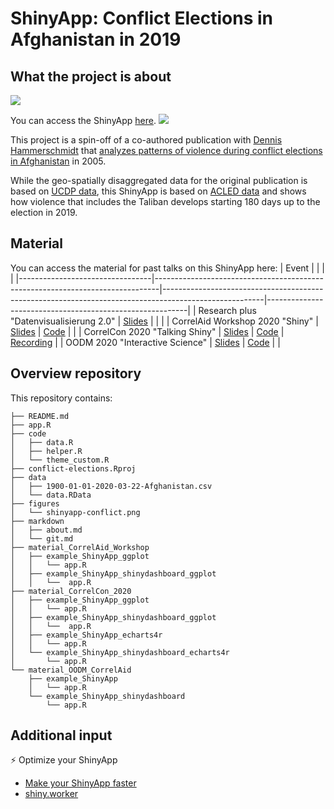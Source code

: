 # ShinyApp: Conflict Elections in Afghanistan in 2019

## What the project is about

[![](figures/shinyapp-conflict.png)](https://cosima-meyer.shinyapps.io/conflict-elections/)

You can access the ShinyApp [here](https://cosima-meyer.shinyapps.io/conflict-elections/). [![](https://img.shields.io/badge/Shiny-shinyapps.io-blue?style=flat&labelColor=white&logo=RStudio&logoColor=blue)](https://cosima-meyer.shinyapps.io/conflict-elections/)

This project is a spin-off of a co-authored publication with [Dennis Hammerschmidt](https://github.com/dennis-hammerschmidt) that [analyzes patterns of violence during conflict elections in Afghanistan](https://www.ceeol.com/search/article-detail?id=775100) in 2005.

While the geo-spatially disaggregated data for the original publication is based on [UCDP data](https://ucdp.uu.se), this ShinyApp is based on [ACLED data](https://acleddata.com/#/dashboard) and shows how violence that includes the Taliban develops starting 180 days up to the election in 2019.

## Material

You can access the material for past talks on this ShinyApp here:
| Event                           |                                                                               |                                                                                                       |                                                          |
|---------------------------------|-------------------------------------------------------------------------------|-------------------------------------------------------------------------------------------------------|----------------------------------------------------------|
| Research plus "Datenvisualisierung 2.0" | [Slides](https://cosimameyer.rbind.io/slides/research-plus/talk#1)   |  |                                                          |
| CorrelAid Workshop 2020 "Shiny" | [Slides](http://cosimameyer.rbind.io/slides/correlaid-workshop/talk.html#1)   | [Code](https://github.com/cosimameyer/conflict-elections/tree/master/material_CorrelAid_Workshop) |                                                          |
| CorrelCon 2020 "Talking Shiny"  | [Slides](https://cosimameyer.rbind.io/slides/correlcon/talk#1)                | [Code](https://github.com/cosimameyer/conflict-elections/tree/master/material_CorrelCon_2020)     | [Recording](https://www.youtube.com/watch?v=NOzi6GErpsA) |
| OODM 2020 "Interactive Science" | [Slides](https://cosimameyer.rbind.io/slides/interactive-science/correlaid#1) | [Code](https://github.com/cosimameyer/conflict-elections/tree/master/material_OODM_CorrelAid)     |                                                          |

## Overview repository
This repository contains: 
```
├── README.md
├── app.R
├── code
│   ├── data.R
│   ├── helper.R
│   └── theme_custom.R
├── conflict-elections.Rproj
├── data
│   ├── 1900-01-01-2020-03-22-Afghanistan.csv
│   └── data.RData
├── figures
│   └── shinyapp-conflict.png
├── markdown
│   ├── about.md
│   └── git.md
├── material_CorrelAid_Workshop
│   ├── example_ShinyApp_ggplot
│   │   └── app.R
│   ├── example_ShinyApp_shinydashboard_ggplot
│   │   └──  app.R
├── material_CorrelCon_2020
│   ├── example_ShinyApp_ggplot
│   │   └── app.R
│   ├── example_ShinyApp_shinydashboard_ggplot
│   │   └──  app.R
│   ├── example_ShinyApp_echarts4r
│   │   └── app.R
│   └── example_ShinyApp_shinydashboard_echarts4r
│       └── app.R
└── material_OODM_CorrelAid
    ├── example_ShinyApp
    │   └── app.R
    └── example_ShinyApp_shinydashboard
        └── app.R
```

## Additional input

⚡ Optimize your ShinyApp
 - [Make your ShinyApp faster](https://appsilon.com/r-shiny-faster-updateinput-css-javascript/)
 - [shiny.worker](https://www.r-bloggers.com/shiny-worker-speed-up-r-shiny-apps-by-offloading-heavy-calculations/)
  

